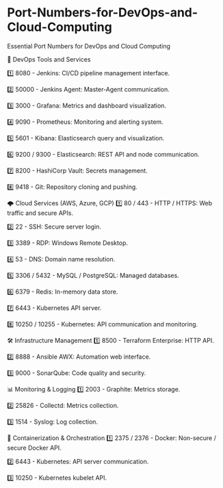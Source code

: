 # Port-Numbers-for-DevOps-and-Cloud-Computing
Essential Port Numbers for DevOps and Cloud Computing

🔧 DevOps Tools and Services

1️⃣ 8080 - Jenkins: CI/CD pipeline management interface.

2️⃣ 50000 - Jenkins Agent: Master-Agent communication.

3️⃣ 3000 - Grafana: Metrics and dashboard visualization.

4️⃣ 9090 - Prometheus: Monitoring and alerting system.

5️⃣ 5601 - Kibana: Elasticsearch query and visualization.

6️⃣ 9200 / 9300 - Elasticsearch: REST API and node communication.

7️⃣ 8200 - HashiCorp Vault: Secrets management.

8️⃣ 9418 - Git: Repository cloning and pushing.

🌩️ Cloud Services (AWS, Azure, GCP)
1️⃣ 80 / 443 - HTTP / HTTPS: Web traffic and secure APIs.

2️⃣ 22 - SSH: Secure server login.

3️⃣ 3389 - RDP: Windows Remote Desktop.

4️⃣ 53 - DNS: Domain name resolution.

5️⃣ 3306 / 5432 - MySQL / PostgreSQL: Managed databases.

6️⃣ 6379 - Redis: In-memory data store.

7️⃣ 6443 - Kubernetes API server.

8️⃣ 10250 / 10255 - Kubernetes: API communication and monitoring.

🛠️ Infrastructure Management
1️⃣ 8500 - Terraform Enterprise: HTTP API.

2️⃣ 8888 - Ansible AWX: Automation web interface.

3️⃣ 9000 - SonarQube: Code quality and security.

📊 Monitoring & Logging
1️⃣ 2003 - Graphite: Metrics storage.

2️⃣ 25826 - Collectd: Metrics collection.

3️⃣ 1514 - Syslog: Log collection.

🐳 Containerization & Orchestration
1️⃣ 2375 / 2376 - Docker: Non-secure / secure Docker API.

2️⃣ 6443 - Kubernetes: API server communication.

3️⃣ 10250 - Kubernetes kubelet API.
